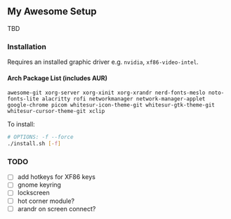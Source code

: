 ## My Awesome Setup
TBD

### Installation
Requires an installed graphic driver e.g. `nvidia`, `xf86-video-intel`.
#### Arch Package List (includes AUR)
```awesome-git xorg-server xorg-xinit xorg-xrandr nerd-fonts-meslo noto-fonts-lite alacritty rofi networkmanager network-manager-applet google-chrome picom whitesur-icon-theme-git whitesur-gtk-theme-git whitesur-cursor-theme-git xclip```

To install:
```BASH
# OPTIONS: -f --force
./install.sh [-f]
```

### TODO
- [ ] add hotkeys for XF86 keys
- [ ] gnome keyring
- [ ] lockscreen
- [ ] hot corner module?
- [ ] arandr on screen connect?
